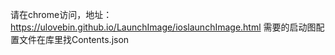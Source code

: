 请在chrome访问，地址：https://ulovebin.github.io/LaunchImage/ioslaunchImage.html
需要的启动图配置文件在库里找Contents.json
